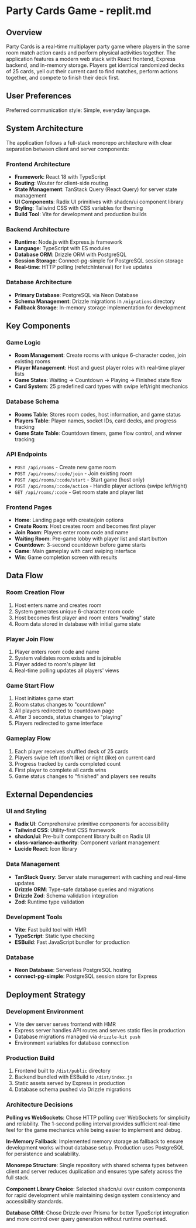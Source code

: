 # Party Cards Game - replit.md

## Overview

Party Cards is a real-time multiplayer party game where players in the same room match action cards and perform physical activities together. The application features a modern web stack with React frontend, Express backend, and in-memory storage. Players get identical randomized decks of 25 cards, yell out their current card to find matches, perform actions together, and compete to finish their deck first.

## User Preferences

Preferred communication style: Simple, everyday language.

## System Architecture

The application follows a full-stack monorepo architecture with clear separation between client and server components:

### Frontend Architecture
- **Framework**: React 18 with TypeScript
- **Routing**: Wouter for client-side routing
- **State Management**: TanStack Query (React Query) for server state management
- **UI Components**: Radix UI primitives with shadcn/ui component library
- **Styling**: Tailwind CSS with CSS variables for theming
- **Build Tool**: Vite for development and production builds

### Backend Architecture
- **Runtime**: Node.js with Express.js framework
- **Language**: TypeScript with ES modules
- **Database ORM**: Drizzle ORM with PostgreSQL
- **Session Storage**: Connect-pg-simple for PostgreSQL session storage
- **Real-time**: HTTP polling (refetchInterval) for live updates

### Database Architecture
- **Primary Database**: PostgreSQL via Neon Database
- **Schema Management**: Drizzle migrations in `/migrations` directory
- **Fallback Storage**: In-memory storage implementation for development

## Key Components

### Game Logic
- **Room Management**: Create rooms with unique 6-character codes, join existing rooms
- **Player Management**: Host and guest player roles with real-time player lists
- **Game States**: Waiting → Countdown → Playing → Finished state flow
- **Card System**: 25 predefined card types with swipe left/right mechanics

### Database Schema
- **Rooms Table**: Stores room codes, host information, and game status
- **Players Table**: Player names, socket IDs, card decks, and progress tracking
- **Game State Table**: Countdown timers, game flow control, and winner tracking

### API Endpoints
- `POST /api/rooms` - Create new game room
- `POST /api/rooms/:code/join` - Join existing room
- `POST /api/rooms/:code/start` - Start game (host only)
- `POST /api/rooms/:code/action` - Handle player actions (swipe left/right)
- `GET /api/rooms/:code` - Get room state and player list

### Frontend Pages
- **Home**: Landing page with create/join options
- **Create Room**: Host creates room and becomes first player
- **Join Room**: Players enter room code and name
- **Waiting Room**: Pre-game lobby with player list and start button
- **Countdown**: 3-second countdown before game starts
- **Game**: Main gameplay with card swiping interface
- **Win**: Game completion screen with results

## Data Flow

### Room Creation Flow
1. Host enters name and creates room
2. System generates unique 6-character room code
3. Host becomes first player and room enters "waiting" state
4. Room data stored in database with initial game state

### Player Join Flow
1. Player enters room code and name
2. System validates room exists and is joinable
3. Player added to room's player list
4. Real-time polling updates all players' views

### Game Start Flow
1. Host initiates game start
2. Room status changes to "countdown" 
3. All players redirected to countdown page
4. After 3 seconds, status changes to "playing"
5. Players redirected to game interface

### Gameplay Flow
1. Each player receives shuffled deck of 25 cards
2. Players swipe left (don't like) or right (like) on current card
3. Progress tracked by cards completed count
4. First player to complete all cards wins
5. Game status changes to "finished" and players see results

## External Dependencies

### UI and Styling
- **Radix UI**: Comprehensive primitive components for accessibility
- **Tailwind CSS**: Utility-first CSS framework
- **shadcn/ui**: Pre-built component library built on Radix UI
- **class-variance-authority**: Component variant management
- **Lucide React**: Icon library

### Data Management
- **TanStack Query**: Server state management with caching and real-time updates
- **Drizzle ORM**: Type-safe database queries and migrations
- **Drizzle Zod**: Schema validation integration
- **Zod**: Runtime type validation

### Development Tools
- **Vite**: Fast build tool with HMR
- **TypeScript**: Static type checking
- **ESBuild**: Fast JavaScript bundler for production

### Database
- **Neon Database**: Serverless PostgreSQL hosting
- **connect-pg-simple**: PostgreSQL session store for Express

## Deployment Strategy

### Development Environment
- Vite dev server serves frontend with HMR
- Express server handles API routes and serves static files in production
- Database migrations managed via `drizzle-kit push`
- Environment variables for database connection

### Production Build
1. Frontend built to `/dist/public` directory
2. Backend bundled with ESBuild to `/dist/index.js`
3. Static assets served by Express in production
4. Database schema pushed via Drizzle migrations

### Architecture Decisions

**Polling vs WebSockets**: Chose HTTP polling over WebSockets for simplicity and reliability. The 1-second polling interval provides sufficient real-time feel for the game mechanics while being easier to implement and debug.

**In-Memory Fallback**: Implemented memory storage as fallback to ensure development works without database setup. Production uses PostgreSQL for persistence and scalability.

**Monorepo Structure**: Single repository with shared schema types between client and server reduces duplication and ensures type safety across the full stack.

**Component Library Choice**: Selected shadcn/ui over custom components for rapid development while maintaining design system consistency and accessibility standards.

**Database ORM**: Chose Drizzle over Prisma for better TypeScript integration and more control over query generation without runtime overhead.